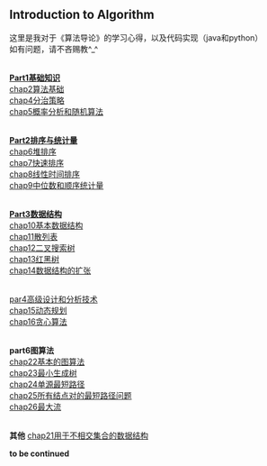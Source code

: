 ## Introduction to Algorithm ##
这里是我对于《算法导论》的学习心得，以及代码实现（java和python）<br>
如有问题，请不吝赐教^_^<br><br>

[**Part1基础知识**][0]<br>
[chap2算法基础][1]<br>
[chap4分治策略][2]<br>
[chap5概率分析和随机算法][3]<br><br>

[**Part2排序与统计量**][4]<br>
[chap6堆排序][5]<br>
[chap7快速排序][6]<br>
[chap8线性时间排序][7]<br>
[chap9中位数和顺序统计量][8]<br><br>

[**Part3数据结构**][9]<br>
[chap10基本数据结构][10]<br>
[chap11散列表][11]<br>
[chap12二叉搜索树][12]<br>
[chap13红黑树][13]<br>
[chap14数据结构的扩张][14]<br><br>

[par4高级设计和分析技术][15]<br>
[chap15动态规划][16]<br>
[chap16贪心算法][17]<br><br>

**part6图算法**<br>
[chap22基本的图算法][18]<br>
[chap23最小生成树][19]<br>
[chap24单源最短路径][20]<br>
[chap25所有结点对的最短路径问题][21]<br>
[chap26最大流][22]<br><br>

**其他**
[chap21用于不相交集合的数据结构][23]


**to be continued**

  [0]: https://www.zybuluo.com/zqbinggong/note/1069183
  [1]: https://www.zybuluo.com/zqbinggong/note/1060894
  [2]: https://www.zybuluo.com/zqbinggong/note/1062059
  [3]: https://www.zybuluo.com/zqbinggong/note/1062378
  [4]: https://www.zybuluo.com/zqbinggong/note/1063555
  [5]: https://www.zybuluo.com/zqbinggong/note/1064566
  [6]: https://www.zybuluo.com/zqbinggong/note/1065428
  [7]: https://www.zybuluo.com/zqbinggong/note/1067124
  [8]: https://www.zybuluo.com/zqbinggong/note/1068328
  [9]: https://www.zybuluo.com/zqbinggong/note/1068901
  [10]: https://www.zybuluo.com/zqbinggong/note/1068566
  [11]: https://www.zybuluo.com/zqbinggong/note/1069138
  [12]: https://www.zybuluo.com/zqbinggong/note/1069304
  [13]: https://www.zybuluo.com/zqbinggong/note/1069972
  [14]: https://www.zybuluo.com/zqbinggong/note/1070898
  [15]: https://www.zybuluo.com/zqbinggong/note/1076893
  [16]: https://www.zybuluo.com/zqbinggong/note/1077191
  [17]: https://www.zybuluo.com/zqbinggong/note/1078168
  [18]: https://www.zybuluo.com/zqbinggong/note/1079114
  [19]: https://www.zybuluo.com/zqbinggong/note/1079575
  [20]: https://www.zybuluo.com/zqbinggong/note/1080641
  [21]: https://www.zybuluo.com/zqbinggong/note/1080903
  [22]: https://www.zybuluo.com/zqbinggong/note/1081714
  [23]: https://www.zybuluo.com/zqbinggong/note/1082976
  
  
  
  
  
  
  
  
  
